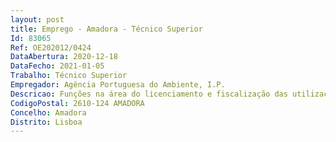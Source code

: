 ```yaml
--- 
layout: post
title: Emprego - Amadora - Técnico Superior
Id: 83065
Ref: OE202012/0424
DataAbertura: 2020-12-18
DataFecho: 2021-01-05
Trabalho: Técnico Superior
Empregador: Agência Portuguesa do Ambiente, I.P.
Descricao: Funções na área do licenciamento e fiscalização das utilizações dos recursos hídricos e ordenamento do território, e na, cobrança de taxas dos recursos hídricos.
CodigoPostal: 2610-124 AMADORA
Concelho: Amadora
Distrito: Lisboa
--- 
```

